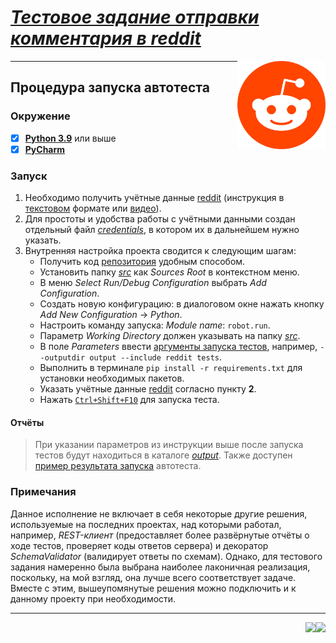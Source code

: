 # [_Тестовое задание отправки комментария в reddit_][Task]
[<img align="right" width=28% height=28% src="/workpapers/reddit-logo.png"/>][Reddit]

---
## Процедура запуска автотеста

### Окружение
- [x] [**Python 3.9**](https://www.python.org/downloads) или выше
- [x] [**PyCharm**](https://www.jetbrains.com/pycharm/download)

### Запуск
1. Необходимо получить учётные данные [reddit](https://www.reddit.com)
   (инструкция в [текстовом](https://towardsdatascience.com/how-to-use-the-reddit-api-in-python-5e05ddfd1e5c)
   формате или [видео](https://youtu.be/FdjVoOf9HN4)).
2. Для простоты и удобства работы с учётными данными создан отдельный файл
   [*credentials*](src/variables/credentials.py), в котором их в дальнейшем нужно указать.
3. Внутренняя настройка проекта сводится к следующим шагам:
    - Получить код [репозитория](https://github.com/Cliffart44/reddit-api-posting) удобным способом.
    - Установить папку [*src*](/src) как *Sources Root* в контекстном меню.
    - В меню *Select Run/Debug Configuration* выбрать *Add Configuration*.
    - Создать новую конфигурацию: в диалоговом окне нажать кнопку
       *Add New Configuration* → *Python*.
    - Настроить команду запуска: *Module name*: `robot.run`.
    - Параметр *Working Directory* должен указывать на папку [*src*](/src).
    - В поле *Parameters* ввести [аргументы запуска
       тестов](https://robotframework.org/robotframework/latest/RobotFrameworkUserGuide.html#executing-test-cases),
       например, `--outputdir output --include reddit tests`.
    - Выполнить в терминале `pip install -r requirements.txt` для установки необходимых пакетов.
    - Указать учётные данные [reddit](https://www.reddit.com) согласно пункту **2**.
    - Нажать [`Ctrl+Shift+F10`][Run] для запуска теста.

#### Отчёты
> При указании параметров из инструкции выше после запуска тестов будут находиться в каталоге [*output*](/src/output).
Также доступен [пример результата запуска](https://reddit-api-posting.netlify.app) автотеста.

### Примечания
Данное исполнение не включает в себя некоторые другие решения, используемые на последних проектах,
над которыми работал, например, *REST-клиент* (предоставляет более развёрнутые отчёты о ходе тестов,
проверяет коды ответов сервера) и декоратор *SchemaValidator* (валидирует ответы по схемам).
Однако, для тестового задания намеренно была выбрана наиболее лаконичная реализация,
поскольку, на мой взгляд, она лучше всего соответствует задаче.
Вместе с этим, вышеупомянутые решения можно подключить и к данному проекту при необходимости.

---
[<img align="right"
src="https://img.shields.io/badge/pre--commit-enabled-brightgreen?logo=pre-commit&logoColor=yellow"/>][Pre-commit]
[<img align="right" src="https://badges.gitter.im/Cliffart44/community.svg"/>][Gitter]

[Task]: https://github.com/Cliffart44/reddit-api-posting
[Reddit]: https://www.redditinc.com/brand
[Run]: https://www.jetbrains.com/help/pycharm/creating-and-running-your-first-python-project.html#run
[Pre-commit]: https://github.com/pre-commit/pre-commit
[Gitter]: https://gitter.im/Cliffart44/community?utm_source=badge&utm_medium=badge&utm_campaign=pr-badge

